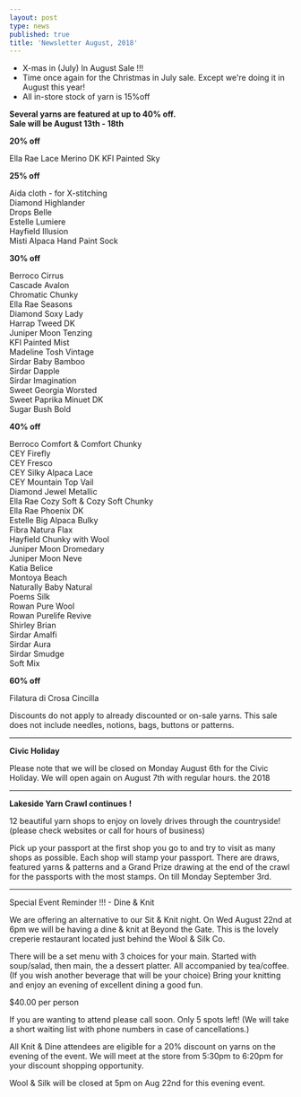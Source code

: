 ```yaml
---
layout: post
type: news
published: true
title: 'Newsletter August, 2018'
---
```


- X-mas in (July) In August Sale !!!
- Time once again for the Christmas in July sale. Except we're doing it in August this year! 
- All in-store stock of yarn is 15%off 

<strong>Several yarns are featured at up to 40% off.  
Sale will be August 13th - 18th</strong>

<strong>20% off</strong>

Ella Rae Lace Merino DK
KFI Painted Sky
 
<strong>25% off</strong>

Aida cloth - for X-stitching<br />
Diamond Highlander<br />
Drops Belle<br />
Estelle Lumiere<br />
Hayfield Illusion<br />
Misti Alpaca Hand Paint Sock<br />

<strong>30% off</strong>

Berroco Cirrus<br />
Cascade Avalon<br />
Chromatic Chunky<br />
Ella Rae Seasons<br />
Diamond Soxy Lady<br />
Harrap Tweed DK<br />
Juniper Moon Tenzing<br />
KFI Painted Mist<br />
Madeline Tosh Vintage<br />
Sirdar Baby Bamboo<br />
Sirdar Dapple<br />
Sirdar Imagination<br />
Sweet Georgia Worsted<br />
Sweet Paprika Minuet DK<br />
Sugar Bush Bold<br />
 
<strong>40% off</strong>

Berroco Comfort & Comfort Chunky<br />
CEY Firefly<br />
CEY Fresco<br />
CEY Silky Alpaca Lace<br />
CEY Mountain Top Vail<br />
Diamond Jewel Metallic<br />
Ella Rae Cozy Soft & Cozy Soft Chunky<br />
Ella Rae Phoenix DK<br />
Estelle Big Alpaca Bulky<br />
Fibra Natura Flax<br />
Hayfield Chunky with Wool<br />
Juniper Moon Dromedary<br />
Juniper Moon Neve<br />
Katia Belice<br />
Montoya Beach<br />
Naturally Baby Natural<br />
Poems Silk<br />
Rowan Pure Wool<br />
Rowan Purelife Revive<br />
Shirley Brian<br />
Sirdar Amalfi<br />
Sirdar Aura<br />
Sirdar Smudge<br />
Soft Mix<br />

<strong>60% off</strong>

Filatura di Crosa Cincilla<br />

Discounts do not apply to already discounted or on-sale yarns.  This sale does not include needles, notions, bags, buttons or patterns.
<hr />
<strong>Civic Holiday</strong>
 
Please note that we will be closed on Monday
August 6th for the Civic Holiday.  We will open again on August 7th with regular hours.
the 2018
<hr />

<strong>Lakeside Yarn Crawl continues !</strong>

12 beautiful yarn shops to enjoy on
lovely drives through the countryside!
(please check websites or call for hours of business) 

Pick up your passport at the first shop you go to and try to visit as many shops as possible. Each shop will stamp your passport. There are draws, featured yarns & patterns and a Grand Prize drawing at the end of the crawl for the passports with the most stamps. 
On till Monday September 3rd. 
<hr />
<stromg> 
Special Event Reminder !!! - Dine & Knit</strong>

We are offering an alternative to our Sit & Knit night. On Wed August 22nd at 6pm we will be having a dine & knit at Beyond the Gate. This is the lovely creperie restaurant located just behind the Wool & Silk Co.
  
There will be a set menu with 3 choices for your main. Started with soup/salad, then main, the a dessert platter. All accompanied by tea/coffee.
(If you wish another beverage that will be your choice)
Bring your knitting and enjoy an evening of excellent dining a good fun.

$40.00 per person 

If you are wanting to attend please call soon. Only 5 spots left! (We will take a short waiting list with phone numbers in case of cancellations.)

All Knit & Dine attendees are eligible for a 20% discount on yarns on the evening of the event.
We will meet at the store from 5:30pm to 6:20pm for your discount shopping opportunity.

Wool & Silk will be closed at 5pm on Aug 22nd for this evening event.
